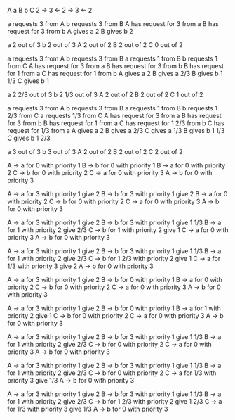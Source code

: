 A    a    B    b    C
2 -> 3 <- 2 -> 3 <- 2

a requests 3 from A
b requests 3 from B
A has request for 3 from a
B has request for 3 from b
A gives a 2
B gives b 2

a 2 out of 3
b 2 out of 3
A 2 out of 2
B 2 out of 2
C 0 out of 2

a requests 3 from A
b requests 3 from B
a requests 1 from B
b requests 1 from C
A has request for 3 from a
B has request for 3 from b
B has request for 1 from a
C has request for 1 from b
A gives a 2
B gives a 2/3
B gives b 1 1/3
C gives b 1

a 2 2/3 out of 3
b 2 1/3 out of 3
A 2 out of 2
B 2 out of 2
C 1 out of 2

a requests 3 from A
b requests 3 from B
a requests 1 from B
b requests 1 2/3 from C
a requests 1/3 from C
A has request for 3 from a
B has request for 3 from b
B has request for 1 from a
C has request for 1 2/3 from b
C has request for 1/3 from a
A gives a 2
B gives a 2/3
C gives a 1/3
B gives b 1 1/3
C gives b 1 2/3

a 3 out of 3
b 3 out of 3
A 2 out of 2
B 2 out of 2
C 2 out of 2


A -> a for 0 with priority 1
B -> b for 0 with priority 1
B -> a for 0 with priority 2
C -> b for 0 with priority 2
C -> a for 0 with priority 3
A -> b for 0 with priority 3

A -> a for 3 with priority 1 give 2
B -> b for 3 with priority 1 give 2
B -> a for 0 with priority 2
C -> b for 0 with priority 2
C -> a for 0 with priority 3
A -> b for 0 with priority 3

A -> a for 3 with priority 1 give 2
B -> b for 3 with priority 1 give 1 1/3
B -> a for 1 with priority 2 give 2/3
C -> b for 1 with priority 2 give 1
C -> a for 0 with priority 3
A -> b for 0 with priority 3

A -> a for 3 with priority 1 give 2
B -> b for 3 with priority 1 give 1 1/3
B -> a for 1 with priority 2 give 2/3
C -> b for 1 2/3 with priority 2 give 1
C -> a for 1/3 with priority 3 give 2
A -> b for 0 with priority 3

A -> a for 3 with priority 1 give 2
B -> b for 0 with priority 1
B -> a for 0 with priority 2
C -> b for 0 with priority 2
C -> a for 0 with priority 3
A -> b for 0 with priority 3

A -> a for 3 with priority 1 give 2
B -> b for 0 with priority 1
B -> a for 1 with priority 2 give 1
C -> b for 0 with priority 2
C -> a for 0 with priority 3
A -> b for 0 with priority 3

A -> a for 3 with priority 1 give 2
B -> b for 3 with priority 1 give 1 1/3
B -> a for 1 with priority 2 give 2/3
C -> b for 0 with priority 2
C -> a for 0 with priority 3
A -> b for 0 with priority 3

A -> a for 3 with priority 1 give 2
B -> b for 3 with priority 1 give 1 1/3
B -> a for 1 with priority 2 give 2/3
C -> b for 0 with priority 2
C -> a for 1/3 with priority 3 give 1/3
A -> b for 0 with priority 3

A -> a for 3 with priority 1 give 2
B -> b for 3 with priority 1 give 1 1/3
B -> a for 1 with priority 2 give 2/3
C -> b for 1 2/3 with priority 2 give 1 2/3
C -> a for 1/3 with priority 3 give 1/3
A -> b for 0 with priority 3
